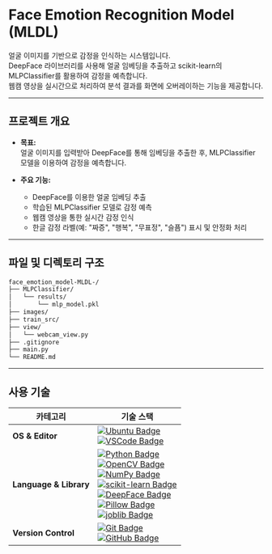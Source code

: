 # Face Emotion Recognition Model (MLDL)

얼굴 이미지를 기반으로 감정을 인식하는 시스템입니다.  
DeepFace 라이브러리를 사용해 얼굴 임베딩을 추출하고 scikit-learn의 MLPClassifier를 활용하여 감정을 예측합니다.  
웹캠 영상을 실시간으로 처리하여 분석 결과를 화면에 오버레이하는 기능을 제공합니다.

---

## 프로젝트 개요

- **목표:**  
  얼굴 이미지를 입력받아 DeepFace를 통해 임베딩을 추출한 후, MLPClassifier 모델을 이용하여 감정을 예측합니다.

- **주요 기능:**  
  - DeepFace를 이용한 얼굴 임베딩 추출  
  - 학습된 MLPClassifier 모델로 감정 예측  
  - 웹캠 영상을 통한 실시간 감정 인식  
  - 한글 감정 라벨(예: "짜증", "행복", "무표정", "슬픔") 표시 및 안정화 처리

---

## 파일 및 디렉토리 구조
```bash
face_emotion_model-MLDL-/
├── MLPClassifier/
│   └── results/
│       └── mlp_model.pkl
├── images/
├── train_src/
├── view/
│   └── webcam_view.py
├── .gitignore
├── main.py
└── README.md
```

---

## 사용 기술
| **카테고리**           | **기술 스택**                                                                                                                                                                                                                                                                                         |
|------------------------|--------------------------------------------------------------------------------------------------------------------------------------------------------------------------------------------------------------------------------------------------------------------------------------------------------|
| **OS & Editor**        | [![Ubuntu Badge](https://img.shields.io/badge/OS-Ubuntu-E95420?style=flat-square&logo=Ubuntu&logoColor=white)](https://ubuntu.com/) <br> [![VSCode Badge](https://img.shields.io/badge/Editor-VSCode-007ACC?style=flat-square&logo=VisualStudioCode&logoColor=white)](https://code.visualstudio.com/)  |
| **Language & Library** | [![Python Badge](https://img.shields.io/badge/Python-3.8+-3776AB?style=flat-square&logo=Python&logoColor=white)](https://www.python.org/) <br> [![OpenCV Badge](https://img.shields.io/badge/OpenCV-4.x-5C3EE8?style=flat-square&logo=OpenCV&logoColor=white)](https://opencv.org/) <br> [![NumPy Badge](https://img.shields.io/badge/NumPy-1.20+-013243?style=flat-square&logo=NumPy&logoColor=white)](https://numpy.org/) <br> [![scikit-learn Badge](https://img.shields.io/badge/scikit--learn-0.24+-F7931E?style=flat-square&logo=scikit-learn&logoColor=white)](https://scikit-learn.org/) <br> [![DeepFace Badge](https://img.shields.io/badge/DeepFace-0.0.x-4B8BBE?style=flat-square)](https://github.com/serengil/deepface) <br> [![Pillow Badge](https://img.shields.io/badge/Pillow-8.x-Blue?style=flat-square&logo=Pillow&logoColor=white)](https://python-pillow.org/) <br> [![joblib Badge](https://img.shields.io/badge/joblib-1.x-009688?style=flat-square)](https://joblib.readthedocs.io/) |
| **Version Control**    | [![Git Badge](https://img.shields.io/badge/Git-2.30+-F05032?style=flat-square&logo=Git&logoColor=white)](https://git-scm.com/) <br> [![GitHub Badge](https://img.shields.io/badge/Repo-GitHub-181717?style=flat-square&logo=GitHub&logoColor=white)](https://github.com/)                                                                                                                                      |

